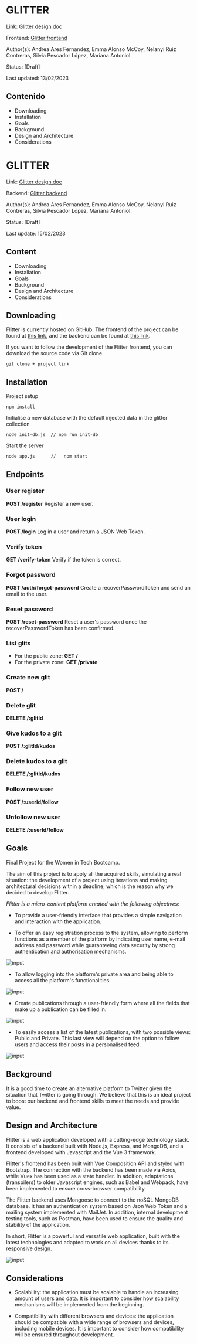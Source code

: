 # GLITTER
Link: [Glitter design doc](https://github.com/No-Woman-No-Work/flitter/blob/main/README.md)

Frontend: [Glitter frontend](https://github.com/No-Woman-No-Work/flitter)

Author(s): Andrea Ares Fernandez, Emma Alonso McCoy, Nelanyi Ruiz Contreras, Silvia Pescador López, Mariana Antoniol.

Status: [Draft]

Last updated: 13/02/2023

## Contenido
- Downloading
- Installation
- Goals
- Background
- Design and Architecture
- Considerations
# GLITTER
Link: [Glitter design doc](https://github.com/No-Woman-No-Work/Glitter-api/blob/main/README.md)

Backend: [Glitter backend](https://github.com/No-Woman-No-Work/Glitter-api/blob/main/README.md)

Author(s): Andrea Ares Fernandez, Emma Alonso McCoy, Nelanyi Ruiz Contreras, Silvia Pescador López, Mariana Antoniol.

Status: [Draft]

Last update: 15/02/2023

## Content
- Downloading
- Installation
- Goals
- Background
- Design and Architecture
- Considerations


## Downloading
Flitter is currently hosted on GitHub. The frontend of the project can be found at [this link](https://github.com/No-Woman-No-Work/Glitter-Vue), and the backend can be found at [this link](https://github.com/No-Woman-No-Work/Glitter-api).

If you want to follow the development of the Flitter frontend, you can download the source code via Git clone.

```
git clone + project link
```

## Installation

Project setup

```
npm install
```

Initialise a new database with the default injected data in the glitter collection

```
node init-db.js  // npm run init-db
```

Start the server

```
node app.js      //   npm start
```

## Endpoints

### User register
**POST /register**
Register a new user.

### User login
**POST /login**
Log in a user and return a JSON Web Token.

### Verify token
**GET /verify-token**
Verify if the token is correct.

### Forgot password
**POST /auth/forgot-password**
Create a recoverPasswordToken and send an email to the user.

### Reset password
**POST /reset-password**
Reset a user's password once the recoverPasswordToken has been confirmed.

### List glits
- For the public zone: **GET /** 
- For the private zone: **GET /private** 

### Create new glit
**POST /**

### Delete glit
**DELETE /:glitId**

### Give kudos to a glit
**POST /:glitId/kudos**

### Delete kudos to a glit
**DELETE /:glitId/kudos**

### Follow new user
**POST /:userId/follow**

### Unfollow new user
**DELETE /:userId/follow**


## Goals
Final Project for the Women in Tech Bootcamp.

The aim of this project is to apply all the acquired skills, simulating a real situation: the development of a project using iterations and making architectural decisions within a deadline, which is the reason why we decided to develop Flitter.

_Flitter is a micro-content platform created with the following objectives:_ 

- To provide a user-friendly interface that provides a simple navigation and interaction with the application.

- To offer an easy registration process to the system, allowing to perform functions as a member of the platform by indicating user name, e-mail address and password while guaranteeing data security by strong authentication and authorisation mechanisms.

![input](https://user-images.githubusercontent.com/50715363/215982356-72e9a497-cc91-4109-97d7-595d5b2a9f19.png)

- To allow logging into the platform's private area and being able to access all the platform's functionalities.

![input](https://user-images.githubusercontent.com/50715363/215983030-9a6ed6fd-03b7-47e8-82d6-545bbcdab9a0.png)

- Create publications through a user-friendly form where all the fields that make up a publication can be filled in.

![input](https://user-images.githubusercontent.com/50715363/216117628-caad82ab-c973-4f93-89fa-94ebc7c9faa5.png)

- To easily access a list of the latest publications, with two possible views: Public and Private. This last view will depend on the option to follow users and access their posts in a personalised feed.

![input](https://user-images.githubusercontent.com/50715363/216122456-a706d9cc-5c74-4b36-ab57-6801f8742725.png)

## Background
It is a good time to create an alternative platform to Twitter given the situation that Twitter is going through. We believe that this is an ideal project to boost our backend and frontend skills to meet the needs and provide value.

## Design and Architecture
Flitter is a web application developed with a cutting-edge technology stack. It consists of a backend built with Node.js, Express, and MongoDB, and a frontend developed with Javascript and the Vue 3 framework.

Flitter's frontend has been built with Vue Composition API and styled with Bootstrap. The connection with the backend has been made via Axios, while Vuex has been used as a state handler. In addition, adaptations (transpilers) to older Javascript engines, such as Babel and Webpack, have been implemented to ensure cross-browser compatibility.

The Flitter backend uses Mongoose to connect to the noSQL MongoDB database. It has an authentication system based on Json Web Token and a mailing system implemented with MailJet. In addition, internal development testing tools, such as Postman, have been used to ensure the quality and stability of the application.

In short, Flitter is a powerful and versatile web application, built with the latest technologies and adapted to work on all devices thanks to its responsive design.

![input](https://user-images.githubusercontent.com/50715363/218560841-5ae5c39a-f3d8-4b0e-aab0-e9fe8a2cf7b6.png)

## Considerations
- Scalability: the application must be scalable to handle an increasing amount of users and data. It is important to consider how scalability mechanisms will be implemented from the beginning.

- Compatibility with different browsers and devices: the application should be compatible with a wide range of browsers and devices, including mobile devices. It is important to consider how compatibility will be ensured throughout development.

